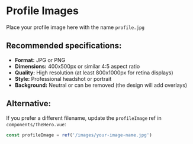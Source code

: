 # Profile Images

Place your profile image here with the name `profile.jpg`

## Recommended specifications:
- **Format:** JPG or PNG
- **Dimensions:** 400x500px or similar 4:5 aspect ratio
- **Quality:** High resolution (at least 800x1000px for retina displays)
- **Style:** Professional headshot or portrait
- **Background:** Neutral or can be removed (the design will add overlays)

## Alternative:
If you prefer a different filename, update the `profileImage` ref in `components/TheHero.vue`:

```javascript
const profileImage = ref('/images/your-image-name.jpg')
```
